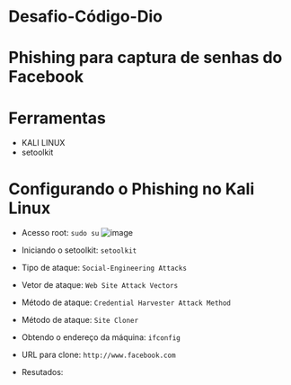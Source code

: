 # Desafio-Código-Dio
# Phishing para captura de senhas do Facebook
# Ferramentas
* KALI LINUX
* setoolkit
# Configurando o Phishing no Kali Linux
* Acesso root: `sudo su`
  ![image](https://github.com/user-attachments/assets/4b3b3e78-0959-4ab6-b108-0b38fed939ba)
* Iniciando o setoolkit: `setoolkit`
  
* Tipo de ataque: `Social-Engineering Attacks`
  
* Vetor de ataque: `Web Site Attack Vectors`
  
* Método de ataque: `Credential Harvester Attack Method`
  
* Método de ataque: `Site Cloner`
  
* Obtendo o endereço da máquina: `ifconfig`
  
* URL para clone: `http://www.facebook.com`
  
* Resutados:

